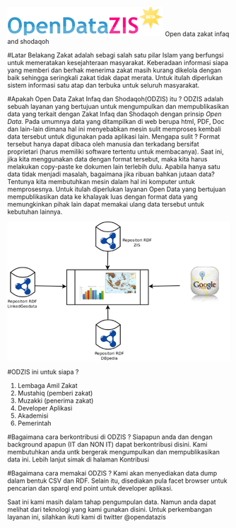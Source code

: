 ![Image of Opendatazis](https://github.com/nurainir/opendatazis/blob/master/logo/OpenDataZIS.png)
Open data zakat infaq and shodaqoh

#Latar Belakang
Zakat adalah sebagi salah satu pilar Islam yang berfungsi untuk memeratakan kesejahteraan masyarakat. Keberadaan informasi siapa yang memberi dan berhak menerima zakat masih kurang dikelola dengan baik sehingga seringkali zakat tidak dapat merata. Untuk itulah diperlukan sistem informasi satu atap dan terbuka untuk seluruh masyarakat.

#Apakah Open Data Zakat Infaq dan Shodaqoh(ODZIS) itu ?
ODZIS adalah sebuah layanan yang bertujuan untuk mengumpulkan dan mempublikasikan data yang terkait dengan Zakat Infaq dan Shodaqoh dengan prinsip *Open Data*. Pada umumnya data yang ditampilkan di web berupa html, PDF, Doc dan lain-lain dimana hal ini menyebabkan mesin sulit memproses kembali data tersebut untuk digunakan pada aplikasi lain. Mengapa sulit ? Format tersebut hanya dapat dibaca oleh manusia dan terkadang bersifat proprietari (harus memiliki software tertentu untuk membacanya). Saat ini, jika kita menggunakan data dengan format tersebut, maka kita harus melakukan copy-paste ke dokumen lain terlebih dulu. Apabila hanya satu data tidak menjadi masalah, bagaimana jika ribuan bahkan jutaan data? Tentunya kita membutuhkan mesin dalam hal ini komputer untuk memprosesnya. Untuk itulah diperlukan layanan Open Data yang bertujuan mempublikasikan data ke khalayak luas dengan format data yang memungkinkan pihak lain dapat memakai ulang data tersebut untuk kebutuhan lainnya. 

![Image of Opendatazisvis](https://github.com/nurainir/opendatazis/blob/master/site/img/visualsistem.png)

#ODZIS ini untuk siapa ?
1. Lembaga Amil Zakat
2. Mustahiq (pemberi zakat)
3. Muzakki (penerima zakat)
4. Developer Aplikasi
5. Akademisi
6. Pemerintah

#Bagaimana cara berkontribusi di ODZIS ?
Siapapun anda dan dengan background apapun (IT dan NON IT) dapat berkontribusi disini. Kami membutuhkan anda untk bergerak mengumpulkan dan mempublikasikan data ini. Lebih lanjut simak di halaman Kontribusi

#Bagaimana cara memakai ODZIS ?
Kami akan menyediakan data dump dalam bentuk CSV dan RDF. Selain itu, disediakan pula facet browser untuk pencarian dan sparql end point untuk developer aplikasi.

Saat ini kami masih dalam tahap pengumpulan data. Namun anda dapat melihat dari teknologi yang kami gunakan disini. Untuk perkembangan layanan ini, silahkan ikuti kami di twitter @opendatazis

